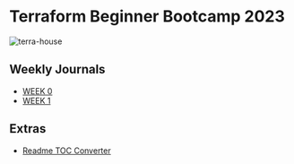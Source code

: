 # Terraform Beginner Bootcamp 2023

![terra-house](https://github.com/sayahaya20/terraform-beginner-bootcamp-2023/assets/104912127/92f28d7b-0aff-408f-b4bf-cab910f9b2ce)



## Weekly Journals
- [WEEK 0](Journals/week0.md)
- [WEEK 1](Journals/week1.md)

## Extras
- [Readme TOC Converter](https://derlin.github.io/bitdowntoc/)
